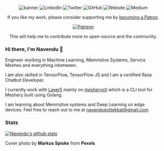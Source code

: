 <p align="center">
  <img src="https://github.com/navendu-pottekkat/navendu-pottekkat/blob/master/banner.jpg" alt="banner" href="">
  <img src="https://img.shields.io/badge/LinkedIn-navendup-blue?style=flat-square&logo=linkedin" alt="LinkedIn" href="https://www.linkedin.com/in/navendup/">
  <img src="https://img.shields.io/twitter/follow/sudo_navendu?style=flat-square&logo=twitter" alt="Twitter" href="https://twitter.com/sudo_navendu">
  <img src="https://img.shields.io/badge/GitHub-navendu--pottekkat-lightgrey?style=flat-square&logo=github" alt="GitHub" href="https://www.github.com/navendu-pottekkat/">
  <img src="https://img.shields.io/badge/Website-navendu.me-red?style=flat-square" alt="Website" href="https://navendu.me">
  <img src="https://img.shields.io/badge/Medium-navendupottekkat-green?style=flat-square&logo=medium" alt="Medium" href="https://medium.com/@navendupottekkat">
  </br>
</p>

<p align="center">
  <p align="center">
    If you like my work, please consider supporting me by <a href="https://www.patreon.com/navendu">becoming a Patron</a>.
  </p>
  <p align="center" href="https://www.patreon.com/navendu">
    <a href="https://www.patreon.com/navendu">
      <img src="https://img.shields.io/badge/Patreon-F96854?style=for-the-badge&logo=patreon&logoColor=white" alt="Patreon" href="https://www.patreon.com/navendu">
    </a>
  </p>
  <p align="center">
    This will help me to contribute more to open-source and the community.
  </p>
</p>

### Hi there, I'm Navendu 👋 

Engineer working in Machine Learning, Memristive Systems, Service Meshes and everything inbetween.

I am also skilled in TensorFlow, TensorFlow JS and I am a certified Rasa Chatbot Developer.

I currently work with [Layer5](https://github.com/layer5io) mainly on [mesheryctl](https://github.com/layer5io/meshery) which is a CLI tool for Meshery built using Golang.

I am learning about Memristive systems and Deep Learning on edge devices. Feel free to reach out to me at navendupottekkat@gmail.com

### Stats

[![Navendu's github stats](https://github-readme-stats.vercel.app/api?username=navendu-pottekkat)](https://github.com/anuraghazra/github-readme-stats)

Cover photo by **Markus Spiske** from **Pexels**
